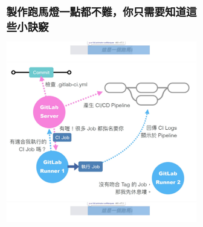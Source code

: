 # 製作跑馬燈一點都不難，你只需要知道這些小訣竅

![url def](../../images/how-to-make-a-marquee/basic.gif)
<img src="../../images/gitlab-ci/runner.png" width="700" >
<img src="../../images/how-to-make-a-marquee/basic.gif" width="1000" >

